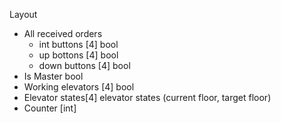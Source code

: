 Layout
- All received orders 
    - int buttons [4] bool
    - up bottons [4] bool
    - down buttons [4] bool
- Is Master bool
- Working elevators [4] bool
- Elevator states[4] elevator states (current floor, target floor)
- Counter [int] 